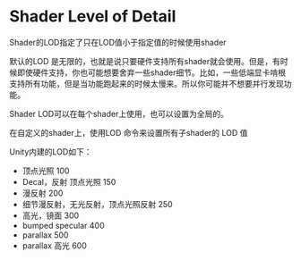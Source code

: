 # Shader Level of Detail
Shader的LOD指定了只在LOD值小于指定值的时候使用shader

默认的LOD 是无限的，也就是说只要硬件支持所有shader就会使用。但是，有时候即使硬件支持，你也可能想要舍弃一些shader细节。比如，一些低端显卡啃根支持所有功能，但是当功能跑起来的时候太慢来。所以你可能并不想要并行发现功能。

Shader LOD可以在每个shader上使用，也可以设置为全局的。

在自定义的shader上，使用LOD 命令来设置所有子shader的 LOD 值

Unity内建的LOD如下：
* 顶点光照 100
* Decal，反射 顶点光照 150
* 漫反射 200
* 细节漫反射，无光反射，顶点光照反射 250
* 高光，镜面 300
* bumped specular 400
* parallax 500
* parallax 高光 600
